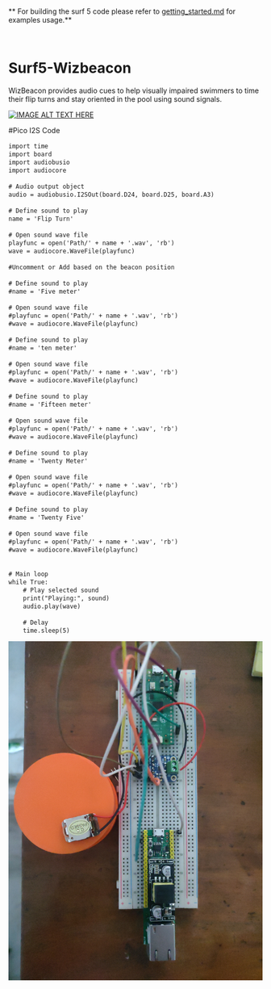 <br />

** For building the surf 5 code please refer to [getting_started.md](getting_started.md) for examples usage.**

<br />

# Surf5-Wizbeacon
WizBeacon provides audio cues to help visually impaired swimmers to time their flip turns and stay oriented in the pool using sound signals. 

[![IMAGE ALT TEXT HERE](https://img.youtube.com/vi/kBOCzjM_PrU/0.jpg)](https://www.youtube.com/watch?v=kBOCzjM_PrU)


#Pico I2S Code
```
import time
import board
import audiobusio
import audiocore

# Audio output object
audio = audiobusio.I2SOut(board.D24, board.D25, board.A3)

# Define sound to play
name = 'Flip Turn'

# Open sound wave file
playfunc = open('Path/' + name + '.wav', 'rb')
wave = audiocore.WaveFile(playfunc)

#Uncomment or Add based on the beacon position

# Define sound to play
#name = 'Five meter'

# Open sound wave file
#playfunc = open('Path/' + name + '.wav', 'rb')
#wave = audiocore.WaveFile(playfunc)

# Define sound to play
#name = 'ten meter'

# Open sound wave file
#playfunc = open('Path/' + name + '.wav', 'rb')
#wave = audiocore.WaveFile(playfunc)

# Define sound to play
#name = 'Fifteen meter'

# Open sound wave file
#playfunc = open('Path/' + name + '.wav', 'rb')
#wave = audiocore.WaveFile(playfunc)

# Define sound to play
#name = 'Twenty Meter'

# Open sound wave file
#playfunc = open('Path/' + name + '.wav', 'rb')
#wave = audiocore.WaveFile(playfunc)

# Define sound to play
#name = 'Twenty Five'

# Open sound wave file
#playfunc = open('Path/' + name + '.wav', 'rb')
#wave = audiocore.WaveFile(playfunc)


# Main loop
while True:
    # Play selected sound
    print("Playing:", sound)
    audio.play(wave)

    # Delay
    time.sleep(5)

```

![alt text](https://github.com/Aj31331/Surf5-WizBeacon/blob/main/2024-07-13-22-09-42-892.jpg)





<br />


